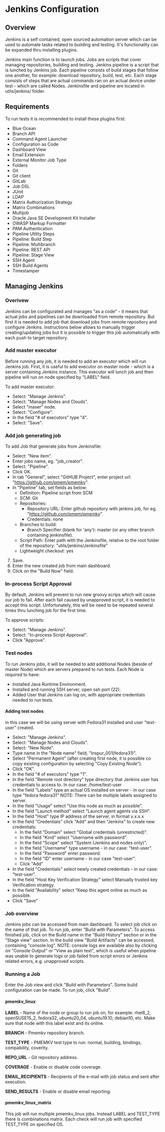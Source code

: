 # Jenkins Configuration

## Overview
Jenkins is a self contained, open sourced automation server which can be used to automate tasks related to building and testing. It's functionality can be expanded thru installing plugins.

Jenkins main function is to launch jobs. Jobs are scripts that cover managing repositories, building and testing. Jenkins pipeline is a script that is lunched by Jenkins job. Each pipeline consists of build stages that follow one another, for example: download repository, build, test, etc. Each stage consists of steps that are actual commands ran on an actual device under test - which are called Nodes. Jenkinsfile and pipeline are located in utils/jenkins/ folder.

## Requirements
To run tests it is recommended to install these plugins first:

- Blue Ocean
- Branch API
- Command Agent Launcher	
- Configuration as Code
- Dashboard View
- Email Extension
- External Monitor Job Type
- Folders
- Git
- Git client
- GitLab
- Job DSL
- JUnit
- LDAP
- Matrix Authorization Strategy
- Matrix Combinations
- Multijob
- Oracle Java SE Development Kit Installer
- OWASP Markup Formatter
- PAM Authentication
- Pipeline Utility Steps
- Pipeline: Build Step
- Pipeline: Multibranch
- Pipeline: REST API
- Pipeline: Stage View
- SSH Agent
- SSH Build Agents
- Timestamper

## Managing Jenkins

### Overivew
Jenkins can be configurated and manages "as a code" - it means that actual jobs and pipelines can be downloaded from remote repository. But first it is needed to add job that download jobs from remote repository and configure Jenkins. Instructions below allows to manually trigger creating/updating jobs but it is possible to trigger this job automatically with each push to target repository.

### Add master executor
Before running any job, it is needed to add an executor which will run Jenkins job. First, it is useful to add executor on master node - which is a server containing Jenkins instance. This executor will lunch job and then pipeline will run on node specified by "LABEL" field.

To add master executor:

- Select: "Manage Jenkins".
- Select: "Manage Nodes and Clouds".
- Select "maser" node.
- Select: "Configure".
- In the field "# of executors" type "4".
- Select: "Save".

### Add job generating job
To add Job that generate jobs from Jenkinsfile:

- Select: "New item".
- Enter jobs name, eg. "job_creator".
- Select: "Pipeline".
- Click OK.
- In tab "General", select "GitHUB Project", enter project url: "https://github.com/pmem/pmemkv".
- In "Pipeline" tab, set fields as below:
    - Definition: Pipeline script from SCM
    - SCM: Git
    - Repositories:
      - Repository URL: Enter github repository with jenkins job, for eg. "https://github.com/pmem/pmemkv".
      - Credentials: none
    - Branches to build:
      - Branch Specifier (blank for 'any'): master (or any other branch containing jenkinsfile).
    - Script Path: Enter path with the Jenkinsfile, relative to the root folder of the repository: "utils/jenkins/Jenkinsfile"
    - Lightweight checkout: yes
7. Save.
8. Enter the new created job from main dashboard.
9. Click on the "Build Now" field.

### In-process Script Approval
By default, Jenkins will prevent to run new groovy scrips which will cause our job to fail. After each fail caused by unapproved script, it is needed to accept this script. Unfortunately, this will be need to be repeated several times thru lunching job for the first time.

To approve scripts:

- Select: "Manage Jenkins".
- Select: "In-process Script Approval".
- Click "Approve".

### Test nodes
To run Jenkins jobs, it will be needed to add additional Nodes (beside of master Node) which are servers prepared to run tests. Each Node is required to have:

- Installed Java Runtime Environment.
- Installed and running SSH server, open ssh port (22).
- Added User that Jenkins can log on, with appropriate credentials needed to run tests.

#### Adding test nodes
in this case we will be using server with Fedora31 installed and user "test-user" created.

- Select: "Manage Jenkins".
- Select: "Manage Nodes and Clouds".
- Select: "New Node".
- Type name in the "Node name" field, "Inspur_001(fedora31)".
- Select "Permanent Agent" (after creating first node, it is possible co copy existing configuration by selecting "Copy Existing Node").
- Click "OK".
- In the field "# of executors" type "1".
- In the field "Remote root directory" type directory that Jenkins user has credentials to access to. In our case: /home/test-user
- In the field "Labels" type an actual OS installed on server - in our case type "fedora fedora31" NOTE: There can be multiple labels assigned to server.
- In the field "Usage" select "Use this node as much as possible".
- In the field "Launch method" select "Launch agent agents via SSH".
- In the field "Host" type IP address of the server, in format x.x.x.x
- In the field "Credentials" click "Add" and then "Jenkins" to create new credentials: 
    - In the field "Domain" select "Global credentials (unrestricted)".
    - In the field "Kind" select "Username with password".
    - In the field "Scope" select "System (Jenkins and nodes only)".
    - In the field "Username" type username - in our case: "test-user".
    - In the field "Password" enter password.
    - In the field "ID" enter username - in our case "test-user".
    - Click "Add"
- In the field "Credentials" select newly created credentials - in our case: "test-user".
- In the field "Host Key Verification Strategy" select Manually trusted key Verification strategy.
- In the field "Availability" select "Keep this agent online as much as possible.
- Click "Save"

### Job overview
Jenkins jobs can be accessed from main dashboard. To select job click on the name of that job. To run job, enter "Build with Parameters". To access finished job, click on the Build name in the "Build History" section or in the "Stage view" section. In the build view "Build Artifacts" can be accessed, containing "console.log". NOTE: console logs are available also by clicking on "Console Output" or "View as plain text", which is useful when pipeline was unable to generate logs or job failed from script errors or Jenkins related errors, e.g. unapproved scripts.

### Running a Job
Enter the Job view and click "Build with Parameters". Some build configuration can be made. To run job, click "Build".

#### pmemkv_linux

**LABEL** - Name of the node or group to run job on, for example: rhel8_2, openSUSE15_2, fedora32, ubuntu20_04, ubuntu19.10, debian10, etc. Make sure that node with this label exist and its online.

**BRANCH** - Pmemkv repository branch.

**TEST_TYPE** - PMEMKV test type to run: normal, building, bindings, compability, coverity.

**REPO_URL** - Git repository address.

**COVERAGE** - Enable or disable code coverage.

**EMAIL_RECIPIENTS** - Recipients of the e-mail with job status and sent after execution.

**SEND_RESULTS** - Enable or disable email reporting.

#### pmemkv_linux_matrix
This job will run multiple pmemkv_linux jobs. Instead LABEL and TEST_TYPE there is combinations matrix. Each check will run job with specified TEST_TYPE on specified OS.
